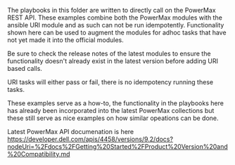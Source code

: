 The playbooks in this folder are written to directly call on the PowerMax REST API.  These examples combine both the PowerMax 
modules with the ansible URI module and as such can not be run idempotently.  Functionality shown here can be used to augment 
the modules for adhoc tasks that have not yet made it into the official modules. 

Be sure to check the release notes of the latest modules to ensure the functionality doesn't already exist in the latest version 
before adding URI based calls.  

URI tasks will either pass or fail, there is no idempotency running these tasks.

These examples serve as a how-to, the functionality in the playbooks here 
has already been incorporated into the latest PowerMax collections but 
these still serve as nice examples on how similar opeations can be done.

Latest PowerMax API documenation is here 
    https://developer.dell.com/apis/4458/versions/9.2/docs?nodeUri=%2Fdocs%2FGetting%20Started%2FProduct%20Version%20and%20Compatibility.md
